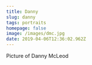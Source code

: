 ```yaml
---
title: Danny
slug: danny
tags: portraits
homepage: false
image: /images/dmc.jpg
date: 2019-04-06T12:36:02.962Z
---
```

Picture of Danny McLeod
